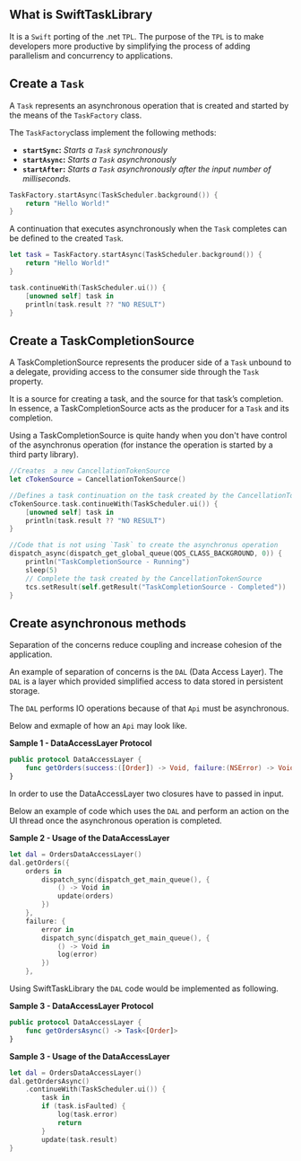 What is SwiftTaskLibrary
-----

It is a `Swift` porting of the .net `TPL`. The purpose of the `TPL` is to make
developers more productive by simplifying the process of adding parallelism
and concurrency to applications.

Create a `Task`
-----
A ``Task`` represents an asynchronous operation that is created and started by the means of the ```TaskFactory``` class.

The `TaskFactory`class implement the following methods:

*  **`startSync`:** *Starts a `Task` synchronously*
*  **`startAsync`:** *Starts a `Task` asynchronously*
*  **`startAfter`:** *Starts a `Task` asynchronously after the input number of milliseconds.*

```swift
TaskFactory.startAsync(TaskScheduler.background()) {
    return "Hello World!"
}
```

A continuation that executes asynchronously when the `Task` completes can be defined to the created `Task`.

```swift
let task = TaskFactory.startAsync(TaskScheduler.background()) {
    return "Hello World!"
}

task.continueWith(TaskScheduler.ui()) {
    [unowned self] task in
    println(task.result ?? "NO RESULT")
}

```

Create a TaskCompletionSource
-----
A TaskCompletionSource represents the producer side of a `Task` unbound to a delegate, providing access to the consumer side through the `Task` property.

It is a source for creating a task, and the source for that task’s completion. In essence, a TaskCompletionSource acts as the producer for a `Task` and its completion.

Using a TaskCompletionSource is quite handy when you don't have control of the asynchronus operation (for instance the operation is started by a third party library).

```Swift
//Creates  a new CancellationTokenSource
let cTokenSource = CancellationTokenSource()

//Defines a task continuation on the task created by the CancellationTokenSource
cTokenSource.task.continueWith(TaskScheduler.ui()) {
    [unowned self] task in
    println(task.result ?? "NO RESULT")
}

//Code that is not using `Task` to create the asynchronus operation
dispatch_async(dispatch_get_global_queue(QOS_CLASS_BACKGROUND, 0)) {
    println("TaskCompletionSource - Running")
    sleep(5)
    // Complete the task created by the CancellationTokenSource
    tcs.setResult(self.getResult("TaskCompletionSource - Completed"))
}

```

Create asynchronous methods
-----
Separation of the concerns reduce coupling and increase cohesion of the application.

An example of separation of concerns is the `DAL` (Data Access Layer).
The `DAL` is a layer which provided simplified access to data stored in persistent storage.

The `DAL` performs IO operations because of that `Api` must be asynchronous.

Below and exmaple of how an `Api` may look like.

**Sample 1 - DataAccessLayer Protocol**
```Swift
public protocol DataAccessLayer {
    func getOrders(success:([Order]) -> Void, failure:(NSError) -> Void))    
}
``` 

In order to use the DataAccessLayer two closures have to passed in input.

Below an example of code which uses the `DAL` and perform an action on the UI thread once the asynchronous operation is completed.

**Sample 2 - Usage of the DataAccessLayer**
```Swift
let dal = OrdersDataAccessLayer()
dal.getOrders({
    orders in 
        dispatch_sync(dispatch_get_main_queue(), { 
            () -> Void in
            update(orders)
        })
    },
    failure: {
        error in 
        dispatch_sync(dispatch_get_main_queue(), { 
            () -> Void in
            log(error)
        })
    },
``` 

Using SwiftTaskLibrary the `DAL` code would be implemented as following.

**Sample 3 - DataAccessLayer Protocol**
```Swift
public protocol DataAccessLayer {
    func getOrdersAsync() -> Task<[Order]>    
}
``` 

**Sample 3 - Usage of the DataAccessLayer**
```Swift
let dal = OrdersDataAccessLayer()
dal.getOrdersAsync()
    .continueWith(TaskScheduler.ui()) { 
        task in
        if (task.isFaulted) {
            log(task.error)
            return
        }
        update(task.result)
}
``` 